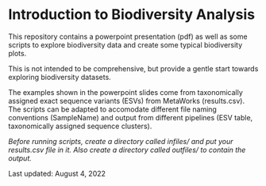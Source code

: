 # Introduction to Biodiversity Analysis

This repository contains a powerpoint presentation (pdf) as well as some scripts to explore biodiversity data and create some typical biodiversity plots.

This is not intended to be comprehensive, but provide a gentle start towards exploring biodiversity datasets.

The examples shown in the powerpoint slides come from taxonomically assigned exact sequence variants (ESVs) from MetaWorks (results.csv).  The scripts can be adapted to accomodate different file naming conventions (SampleName) and output from different pipelines (ESV table, taxonomically assigned sequence clusters).

*Before running scripts, create a directory called infiles/ and put your results.csv file in it.  Also create a directory called outfiles/ to contain the output.*

Last updated: August 4, 2022
